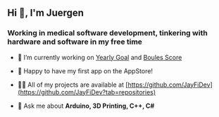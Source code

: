 ## Hi 👋, I'm Juergen 
### Working in medical software development, tinkering with hardware and software in my free time</h3>


- 🔭 I’m currently working on [Yearly Goal](https://jayfidev.github.io/YearlyGoalApp/) and [Boules Score](https://jayfidev.github.io/BoulesScoreApp/)

- 🌱 Happy to have my first app on the AppStore! 

- 👨‍💻 All of my projects are available at [https://github.com/JayFiDev](https://github.com/JayFiDev?tab=repositories)

- 💬 Ask me about **Arduino, 3D Printing, C++, C#**



